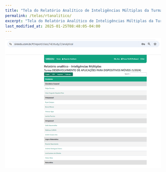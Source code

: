 ```yaml
---
title: "Tela do Relatório Analítico de Inteligências Múltiplas da Turma"
permalink: /telas/rtanalitico/
excerpt: "Tela do Relatório Analítico de Inteligências Múltiplas da Turma"
last_modified_at: 2025-01-25T08:48:05-04:00
---
```


![telas](/assets/images/tela14.PNG)